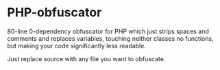 # PHP-obfuscator
80-line 0-dependency obfuscator for PHP which just strips spaces and comments and replaces variables, touching neither classes no functions, but making your code significantly less readable.

Just replace source with any file you want to obfuscate.
